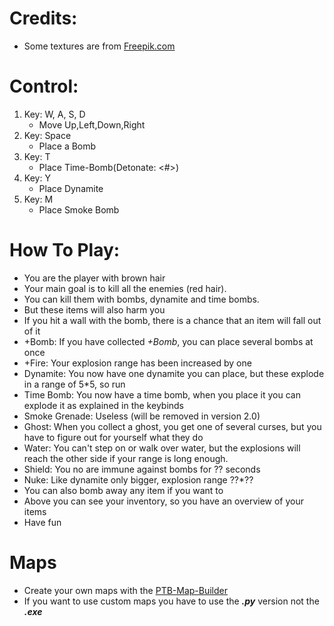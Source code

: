 # Credits:
- Some textures are from <a href="https://de.freepik.com/">Freepik.com</a>

# Control:
1. Key: W, A, S, D
    - Move Up,Left,Down,Right
2. Key: Space
    - Place a Bomb
3. Key: T
    - Place Time-Bomb(Detonate: <#>)
4. Key: Y
    - Place Dynamite
5. Key: M
    - Place Smoke Bomb

# How To Play:
- You are the player with brown hair
- Your main goal is to kill all the enemies (red hair).
- You can kill them with bombs, dynamite and time bombs.
- But these items will also harm you
- If you hit a wall with the bomb, there is a chance that an item will fall out of it
- +Bomb: If you have collected *+Bomb*, you can place several bombs at once
- +Fire: Your explosion range has been increased by one
- Dynamite: You now have one dynamite you can place, but these explode in a range of 5*5, so run
- Time Bomb: You now have a time bomb, when you place it you can explode it as explained in the keybinds
- Smoke Grenade: Useless (will be removed in version 2.0)
- Ghost: When you collect a ghost, you get one of several curses, but you have to figure out for yourself what they do
- Water: You can't step on or walk over water, but the explosions will reach the other side if your range is long enough.
- Shield: You no are immune against bombs for ?? seconds
- Nuke: Like dynamite only bigger, explosion range ??*??
- You can also bomb away any item if you want to
- Above you can see your inventory, so you have an overview of your items
- Have fun

# Maps
- Create your own maps with the [PTB-Map-Builder](https://github.com/PyFlat-Studios-JR/PTB-Map-Builder)
- If you want to use custom maps you have to use the __*.py*__ version not the __*.exe*__

